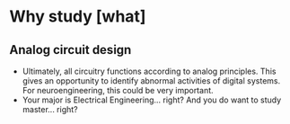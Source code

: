 # Why study [what]
## Analog circuit design
- Ultimately, all circuitry functions according to analog principles. This gives an opportunity to identify abnormal activities of digital systems. For neuroengineering, this could be very important.
- Your major is Electrical Engineering... right? And you do want to study master... right?